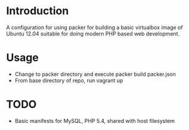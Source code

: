 Introduction
======

A configuration for using packer for building a basic virtualbox
image of Ubuntu 12.04 suitable for doing modern PHP based web
development.

Usage
======
* Change to packer directory and execute packer build packer.json
* From base directory of repo, run vagrant up 

TODO
======
* Basic manifests for MySQL, PHP 5.4, shared with host filesystem
